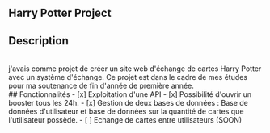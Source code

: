 ## Harry Potter Project

## Description
<br/>
  j'avais comme projet de créer un site web d'échange de cartes Harry Potter avec un système d'échange. Ce projet est dans le cadre de mes études pour ma soutenance de fin d'année de première année.
<br />
## Fonctionnalités
- [x] Exploitation d'une API
- [x] Possibilité d'ouvrir un booster tous les 24h.
- [x] Gestion de deux bases de données : Base de données d'utilisateur et base de données sur la quantité de cartes que l'utilisateur possède.
- [ ] Echange de cartes entre utilisateurs (SOON)

